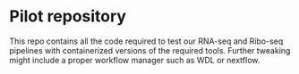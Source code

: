 # Pilot repository

This repo contains all the code required to test our RNA-seq and Ribo-seq pipelines with containerized versions of the required tools. Further tweaking might include a proper workflow manager such as WDL or nextflow.
